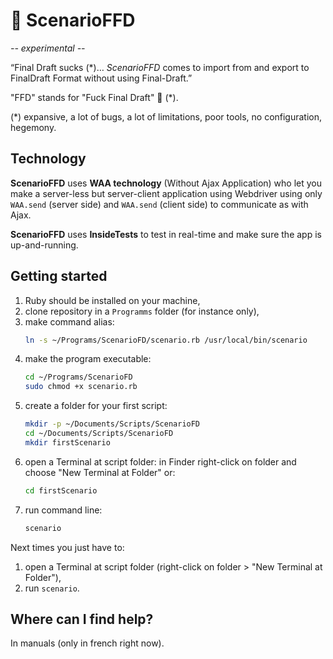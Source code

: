 # 🎥 ScenarioFFD

*-- experimental --*

“Final Draft sucks (\*)… *ScenarioFFD* comes to import from and export to FinalDraft Format without using Final-Draft.”

"FFD" stands for "Fuck Final Draft" 🤣 (\*).

(\*) expansive, a lot of bugs, a lot of limitations, poor tools, no configuration, hegemony.


## Technology

**ScenarioFFD** uses **WAA technology** (Without Ajax Application) who let you make a server-less but server-client application using Webdriver using only `WAA.send` (server side) and `WAA.send` (client side) to communicate as with Ajax.

**ScenarioFFD** uses **InsideTests** to test in real-time and make sure the app is up-and-running.


## Getting started

1. Ruby should be installed on your machine,
2. clone repository in a `Programms` folder (for instance only),
3. make command alias: 
    ~~~bash
    ln -s ~/Programs/ScenarioFD/scenario.rb /usr/local/bin/scenario
    ~~~
4. make the program executable:
    ~~~bash
    cd ~/Programs/ScenarioFD
    sudo chmod +x scenario.rb
    ~~~
5. create a folder for your first script:
    ~~~bash
    mkdir -p ~/Documents/Scripts/ScenarioFD
    cd ~/Documents/Scripts/ScenarioFD
    mkdir firstScenario
    ~~~
6. open a Terminal at script folder: in Finder right-click on folder and choose "New Terminal at Folder" or:
    ~~~bash
    cd firstScenario
    ~~~
7. run command line:
    ~~~bash
    scenario
    ~~~

Next times you just have to:

1. open a Terminal at script folder (right-click on folder > "New Terminal at Folder"),
2. run `scenario`.


## Where can I find help?

In manuals (only in french right now).

